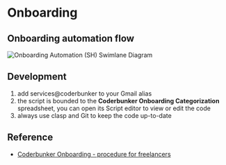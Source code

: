 # Onboarding

## Onboarding automation flow

![Onboarding Automation (SH) Swimlane Diagram](https://static.swimlanes.io/83e3b9ee7675000994ee857b82d55f05.png)

## Development

1. add services@coderbunker to your Gmail alias
2. the script is bounded to the **Coderbunker Onboarding Categorization** spreadsheet, you can open its Script editor to view or edit the code 
3. always use clasp and Git to keep the code up-to-date

## Reference

* [Coderbunker Onboarding - procedure for freelancers](https://docs.google.com/document/d/1OskzP7OSv1wWe212Qgz_MpNTdNQcpgQbZAYKxjX12uA/edit#)

